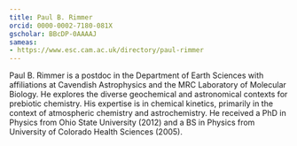 ```yaml
---
title: Paul B. Rimmer
orcid: 0000-0002-7180-081X  
gscholar: BBcDP-0AAAAJ
sameas: 
- https://www.esc.cam.ac.uk/directory/paul-rimmer
---
```

Paul B. Rimmer is a postdoc in the Department of Earth Sciences with affiliations at Cavendish Astrophysics and the MRC Laboratory of Molecular Biology. He explores the diverse geochemical and astronomical contexts for prebiotic chemistry. His expertise is in chemical kinetics, primarily in the context of atmospheric chemistry and astrochemistry. He received a PhD in Physics from Ohio State University (2012) and a BS in Physics from University of Colorado Health Sciences (2005). 
